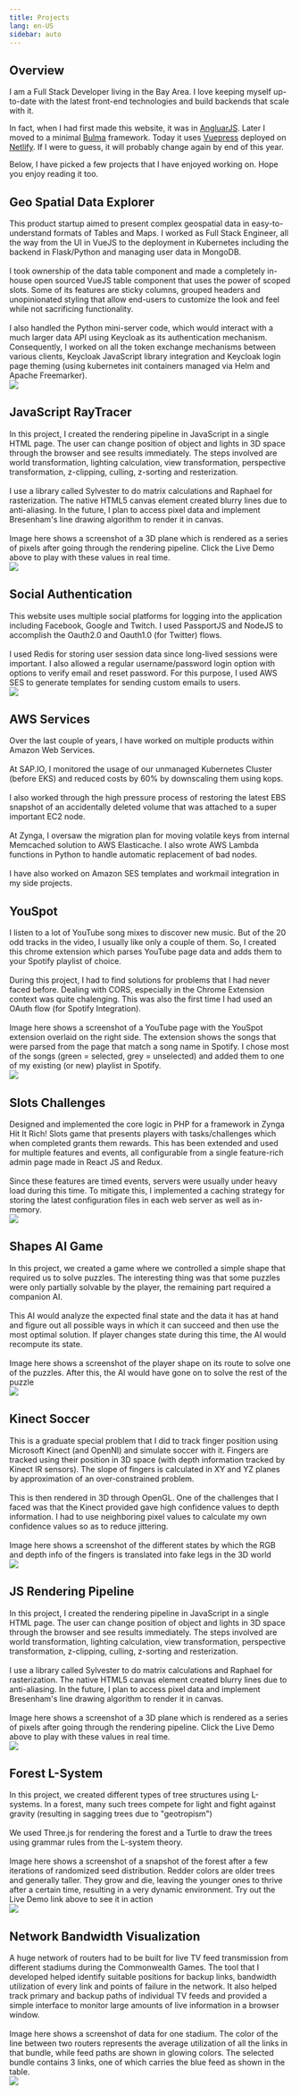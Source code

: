 ```yaml
---
title: Projects
lang: en-US
sidebar: auto
---
```


## Overview
I am a Full Stack Developer living in the Bay Area. I love keeping myself up-to-date with the latest front-end technologies and build backends that scale with it.

In fact, when I had first made this website, it was in [AngluarJS](https://angularjs.org/). Later I moved to a minimal [Bulma](https://bulma.io/) framework. Today it uses [Vuepress](https://vuepress.vuejs.org/) deployed on [Netlify](https://www.netlify.com/). If I were to guess, it will probably change again by end of this year.

Below, I have picked a few projects that I have enjoyed working on. Hope you enjoy reading it too.

## Geo Spatial Data Explorer
<ProjectItem :tags="['VueJS', 'Python', 'Kubernetes', 'MongoDB', 'OpenSource', 'Jest', 'Tox']">
  <div slot="description">
    This product startup aimed to present complex geospatial data in easy-to-understand formats of Tables and Maps. I worked as Full Stack Engineer, all the way from the UI in VueJS to the deployment in Kubernetes including the backend in Flask/Python and managing user data in MongoDB. 
    <br/><br/>
    I took ownership of the data table component and made a completely in-house open sourced VueJS table component that uses the power of scoped slots. Some of its features are sticky columns, grouped headers and unopinionated styling that allow end-users to customize the look and feel while not sacrificing functionality.
    <br/><br/>
    I also handled the Python mini-server code, which would interact with a much larger data API using Keycloak as its authentication mechanism. Consequently, I worked on all the token exchange mechanisms between various clients, Keycloak JavaScript library integration and Keycloak login page theming (using kubernetes init containers managed via Helm and Apache Freemarker).
  </div>
  <img slot="image" src="./assets/atlas.jpg"/>
</ProjectItem>

## JavaScript RayTracer
<ProjectItem :tags="['ThreeJS', 'AngularJS', 'NodeJS']" url-link="https://github.com/muraliavarma/raytracer_nodejs" url-text="Github">
  <div slot="description">
    In this project, I created the rendering pipeline in JavaScript in a single HTML page. The user can change position of object and lights in 3D space through the browser and see results immediately. The steps involved are world transformation, lighting calculation, view transformation, perspective transformation, z-clipping, culling, z-sorting and resterization.
    <br/><br/>
    I use a library called Sylvester to do matrix calculations and Raphael for rasterization. The native HTML5 canvas element created blurry lines due to anti-aliasing. In the future, I plan to access pixel data and implement Bresenham's line drawing algorithm to render it in canvas.
    <br/><br/>
    Image here shows a screenshot of a 3D plane which is rendered as a series of pixels after going through the rendering pipeline. Click the Live Demo above to play with these values in real time.
  </div>
  <img slot="image" src="./assets/raytracer.png"/>
</ProjectItem>

## Social Authentication
<ProjectItem :tags="['PassportJS', 'AWS', 'SES', 'VueJS', 'NodeJS']">
  <div slot="description">
    This website uses multiple social platforms for logging into the application including Facebook, Google and Twitch. I used PassportJS and NodeJS to accomplish the Oauth2.0 and Oauth1.0 (for Twitter) flows.
    <br/><br/>
    I used Redis for storing user session data since long-lived sessions were important. I also allowed a regular username/password login option with options to verify email and reset password. For this purpose, I used AWS SES to generate templates for sending custom emails to users.
  </div>
  <img slot="image" src="./assets/passport.jpg"/>
</ProjectItem>

## AWS Services
<ProjectItem :tags="['AWS', 'Lambda Functions', 'Cloudfront', 'EBS']">
  <div slot="description">
    Over the last couple of years, I have worked on multiple products within Amazon Web Services.
    <br/><br/>
    At SAP.IO, I monitored the usage of our unmanaged Kubernetes Cluster (before EKS) and reduced costs by 60% by downscaling them using kops.
    <br/><br/>
    I also worked through the high pressure process of restoring the latest EBS snapshot of an accidentally deleted volume that was attached to a super important EC2 node.
    <br/><br/>
    At Zynga, I oversaw the migration plan for moving volatile keys from internal Memcached solution to AWS Elasticache. I also wrote AWS Lambda functions in Python to handle automatic replacement of bad nodes.
    <br/><br/>
    I have also worked on Amazon SES templates and workmail integration in my side projects.
  </div>
</ProjectItem>

## YouSpot
<ProjectItem :tags="['AngularJS', 'NodeJS', 'Spotify']" url-link="https://chrome.google.com/webstore/detail/youspot/bojlgkgcbdcldkhjjapllgncgdgalhfj" url-text="Chrome Web Store">
  <div slot="description">
    I listen to a lot of YouTube song mixes to discover new music. But of the 20 odd tracks in the video, I usually like only a couple of them. So, I created this chrome extension which parses YouTube page data and adds them to your Spotify playlist of choice.
    <br/><br/>
    During this project, I had to find solutions for problems that I had never faced before. Dealing with CORS, especially in the Chrome Extension context was quite chalenging. This was also the first time I had used an OAuth flow (for Spotify Integration).
    <br/><br/>
    Image here shows a screenshot of a YouTube page with the YouSpot extension overlaid on the right side. The extension shows the songs that were parsed from the page that match a song name in Spotify. I chose most of the songs (green = selected, grey = unselected) and added them to one of my existing (or new) playlist in Spotify.
  </div>
  <img slot="image" src="./assets/youspot.png"/>
</ProjectItem>

## Slots Challenges
<ProjectItem :tags="['ReactJS', 'Redux', 'PHP']">
  <div slot="description">
  Designed and implemented the core logic in PHP for a framework in Zynga Hit It Rich! Slots game that presents players with tasks/challenges which when completed grants them rewards. This has been extended and used for multiple features and events, all configurable from a single feature-rich admin page made in React JS and Redux.
  <br/><br/>
  Since these features are timed events, servers were usually under heavy load during this time. To mitigate this, I implemented a caching strategy for storing the latest configuration files in each web server as well as in-memory.
  </div>
  <img slot="image" src="./assets/slots.jpg"/>
</ProjectItem>

## Shapes AI Game
<ProjectItem :tags="['Unity', 'AI', 'NodeJS']" url-link="https://github.com/muraliavarma/ShapesAI" url-text="Github">
  <div slot="description">
    In this project, we created a game where we controlled a simple shape that required us to solve puzzles. The interesting thing was that some puzzles were only partially solvable by the player, the remaining part required a companion AI.
    <br/><br/>
    This AI would analyze the expected final state and the data it has at hand and figure out all possible ways in which it can succeed and then use the most optimal solution. If player changes state during this time, the AI would recompute its state.
    <br/><br/>
    Image here shows a screenshot of the player shape on its route to solve one of the puzzles. After this, the AI would have gone on to solve the rest of the puzzle
  </div>
  <img slot="image" src="./assets/shapesAI.png"/>
</ProjectItem>

## Kinect Soccer
<ProjectItem :tags="['C++', 'MS Kinect', 'OpenGL']">
  <div slot="description">
    This is a graduate special problem that I did to track finger position using Microsoft Kinect (and OpenNI) and simulate soccer with it. Fingers are tracked using their position in 3D space (with depth information tracked by Kinect IR sensors). The slope of fingers is calculated in XY and YZ planes by approximation of an over-constrained problem.
    <br/><br/>
    This is then rendered in 3D through OpenGL. One of the challenges that I faced was that the Kinect provided gave high confidence values to depth information. I had to use neighboring pixel values to calculate my own confidence values so as to reduce jittering.
    <br/><br/>
    Image here shows a screenshot of the different states by which the RGB and depth info of the fingers is translated into fake legs in the 3D world
  </div>
  <img slot="image" src="./assets/kinect.png"/>
</ProjectItem>

## JS Rendering Pipeline
<ProjectItem :tags="['JavaScript', 'Rendering']">
  <div slot="description">
    In this project, I created the rendering pipeline in JavaScript in a single HTML page. The user can change position of object and lights in 3D space through the browser and see results immediately. The steps involved are world transformation, lighting calculation, view transformation, perspective transformation, z-clipping, culling, z-sorting and resterization.
    <br/><br/>
    I use a library called Sylvester to do matrix calculations and Raphael for rasterization. The native HTML5 canvas element created blurry lines due to anti-aliasing. In the future, I plan to access pixel data and implement Bresenham's line drawing algorithm to render it in canvas.
    <br/><br/>
    Image here shows a screenshot of a 3D plane which is rendered as a series of pixels after going through the rendering pipeline. Click the Live Demo above to play with these values in real time.
  </div>
  <img slot="image" src="./assets/gpu.png"/>
</ProjectItem>

## Forest L-System
<ProjectItem :tags="['ThreeJS', 'JavaScript', 'L-System']" url-link="https://github.com/muraliavarma/forest_lsystem" url-text="Github">
  <div slot="description">
    In this project, we created different types of tree structures using L-systems. In a forest, many such trees compete for light and fight against gravity (resulting in sagging trees due to "geotropism")
    <br/><br/>
    We used Three.js for rendering the forest and a Turtle to draw the trees using grammar rules from the L-system theory.
    <br/><br/>
    Image here shows a screenshot of a snapshot of the forest after a few iterations of randomized seed distribution. Redder colors are older trees and generally taller. They grow and die, leaving the younger ones to thrive after a certain time, resulting in a very dynamic environment. Try out the Live Demo link above to see it in action
  </div>
  <img slot="image" src="./assets/forest.png"/>
</ProjectItem>

## Network Bandwidth Visualization
<ProjectItem :tags="['Flash', 'Network']">
  <div slot="description">
    A huge network of routers had to be built for live TV feed transmission from different stadiums during the Commonwealth Games. The tool that I developed helped identify suitable positions for backup links, bandwidth utilization of every link and points of failure in the network. It also helped track primary and backup paths of individual TV feeds and provided a simple interface to monitor large amounts of live information in a browser window.
    <br/><br/>
    Image here shows a screenshot of data for one stadium. The color of the line between two routers represents the average utilization of all the links in that bundle, while feed paths are shown in glowing colors. The selected bundle contains 3 links, one of which carries the blue feed as shown in the table.
  </div>
  <img slot="image" src="./assets/cwg.png"/>
</ProjectItem>
